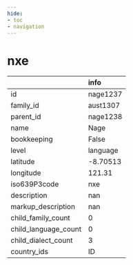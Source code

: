 ```yaml
---
hide:
- toc
- navigation
---
```

# nxe
|                      | info     |
|:---------------------|:---------|
| id                   | nage1237 |
| family_id            | aust1307 |
| parent_id            | nage1238 |
| name                 | Nage     |
| bookkeeping          | False    |
| level                | language |
| latitude             | -8.70513 |
| longitude            | 121.31   |
| iso639P3code         | nxe      |
| description          | nan      |
| markup_description   | nan      |
| child_family_count   | 0        |
| child_language_count | 0        |
| child_dialect_count  | 3        |
| country_ids          | ID       |